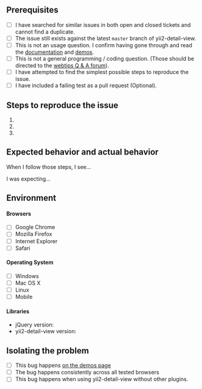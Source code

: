 ## Prerequisites

- [ ] I have searched for similar issues in both open and closed tickets and cannot find a duplicate.
- [ ] The issue still exists against the latest `master` branch of yii2-detail-view.
- [ ] This is not an usage question. I confirm having gone through and read the [documentation](http://demos.krajee.com/detail-view) and [demos](http://demos.krajee.com/detail-view-demo).
- [ ] This is not a general programming / coding question. (Those should be directed to the [webtips Q & A forum](http://webtips.krajee.com/questions)).
- [ ] I have attempted to find the simplest possible steps to reproduce the issue.
- [ ] I have included a failing test as a pull request (Optional).

## Steps to reproduce the issue

1.
2.
3.

## Expected behavior and actual behavior

When I follow those steps, I see...

I was expecting...

## Environment

#### Browsers

- [ ] Google Chrome
- [ ] Mozilla Firefox
- [ ] Internet Explorer
- [ ] Safari

#### Operating System

- [ ] Windows
- [ ] Mac OS X
- [ ] Linux
- [ ] Mobile

#### Libraries

- jQuery version:
- yii2-detail-view version:

## Isolating the problem

- [ ] This bug happens [on the demos page](https://demos.krajee.com/detail-view-demo)
- [ ] The bug happens consistently across all tested browsers
- [ ] This bug happens when using yii2-detail-view without other plugins.